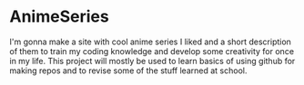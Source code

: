 # AnimeSeries
I'm gonna make a site with cool anime series I liked and a short description of them to train my coding knowledge and develop some creativity for once in my life.
This project will mostly be used to learn basics of using github for making repos and to revise some of the stuff learned at school.
